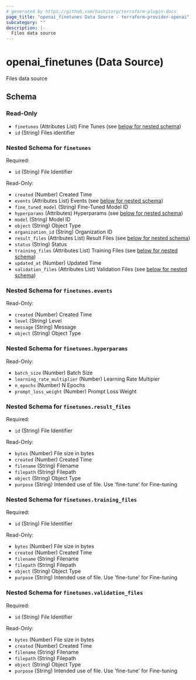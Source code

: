 ```yaml
---
# generated by https://github.com/hashicorp/terraform-plugin-docs
page_title: "openai_finetunes Data Source - terraform-provider-openai"
subcategory: ""
description: |-
  Files data source
---
```


# openai_finetunes (Data Source)

Files data source



<!-- schema generated by tfplugindocs -->
## Schema

### Read-Only

- `finetunes` (Attributes List) Fine Tunes (see [below for nested schema](#nestedatt--finetunes))
- `id` (String) Files identifier

<a id="nestedatt--finetunes"></a>
### Nested Schema for `finetunes`

Required:

- `id` (String) File Identifier

Read-Only:

- `created` (Number) Created Time
- `events` (Attributes List) Events (see [below for nested schema](#nestedatt--finetunes--events))
- `fine_tuned_model` (String) Fine-Tuned Model ID
- `hyperparams` (Attributes) Hyperparams (see [below for nested schema](#nestedatt--finetunes--hyperparams))
- `model` (String) Model ID
- `object` (String) Object Type
- `organization_id` (String) Organization ID
- `result_files` (Attributes List) Result Files (see [below for nested schema](#nestedatt--finetunes--result_files))
- `status` (String) Status
- `training_files` (Attributes List) Training Files (see [below for nested schema](#nestedatt--finetunes--training_files))
- `updated_at` (Number) Updated Time
- `validation_files` (Attributes List) Validation Files (see [below for nested schema](#nestedatt--finetunes--validation_files))

<a id="nestedatt--finetunes--events"></a>
### Nested Schema for `finetunes.events`

Read-Only:

- `created` (Number) Created Time
- `level` (String) Level
- `message` (String) Message
- `object` (String) Object Type


<a id="nestedatt--finetunes--hyperparams"></a>
### Nested Schema for `finetunes.hyperparams`

Read-Only:

- `batch_size` (Number) Batch Size
- `learning_rate_multiplier` (Number) Learning Rate Multipier
- `n_epochs` (Number) N Epochs
- `prompt_loss_weight` (Number) Prompt Loss Weight


<a id="nestedatt--finetunes--result_files"></a>
### Nested Schema for `finetunes.result_files`

Required:

- `id` (String) File Identifier

Read-Only:

- `bytes` (Number) File size in bytes
- `created` (Number) Created Time
- `filename` (String) Filename
- `filepath` (String) Filepath
- `object` (String) Object Type
- `purpose` (String) Intended use of file. Use 'fine-tune' for Fine-tuning


<a id="nestedatt--finetunes--training_files"></a>
### Nested Schema for `finetunes.training_files`

Required:

- `id` (String) File Identifier

Read-Only:

- `bytes` (Number) File size in bytes
- `created` (Number) Created Time
- `filename` (String) Filename
- `filepath` (String) Filepath
- `object` (String) Object Type
- `purpose` (String) Intended use of file. Use 'fine-tune' for Fine-tuning


<a id="nestedatt--finetunes--validation_files"></a>
### Nested Schema for `finetunes.validation_files`

Required:

- `id` (String) File Identifier

Read-Only:

- `bytes` (Number) File size in bytes
- `created` (Number) Created Time
- `filename` (String) Filename
- `filepath` (String) Filepath
- `object` (String) Object Type
- `purpose` (String) Intended use of file. Use 'fine-tune' for Fine-tuning
